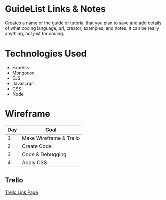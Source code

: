 # GuideList Links & Notes

Creates a name of the guide or tutorial that you plan to save and add details of what coding language, url, creator, examples, and notes. It can be really anything, not just for coding.

# Technologies Used

* Express 
* Mongoose
* EJS
* Javascript
* CSS 
* Node

# Wireframe 


[](https://imgur.com/a/rVYfsFL)
[](https://imgur.com/a/9hVVt2j)

| Day | Goal |
|-----|------|
|1    | Make Wireframe & Trello |
|2    | Create Code |
|3    | Code & Debugging |
|4    | Apply CSS |

## Trello
[Trello Link Page](https://trello.com/b/jsrzuzpY/project-2)